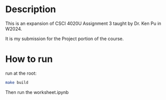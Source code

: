 # Description

This is an expansion of CSCI 4020U Assignment 3 taught by Dr. Ken Pu in W2024.

It is my submission for the Project portion of the course.

# How to run
run at the root:
```bash
make build
```

Then run the worksheet.ipynb